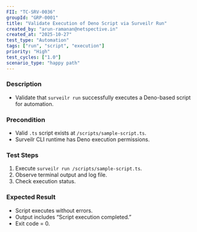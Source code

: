```yaml
---
FII: "TC-SRV-0036"
groupId: "GRP-0001"
title: "Validate Execution of Deno Script via Surveilr Run"
created_by: "arun-ramanan@netspective.in"
created_at: "2025-10-27"
test_type: "Automation"
tags: ["run", "script", "execution"]
priority: "High"
test_cycles: ["1.0"]
scenario_type: "happy path"
---
```


### Description

- Validate that `surveilr run` successfully executes a Deno-based script for automation.

### Precondition

- Valid `.ts` script exists at `/scripts/sample-script.ts`.
- Surveilr CLI runtime has Deno execution permissions.

### Test Steps

1. Execute `surveilr run /scripts/sample-script.ts`.
2. Observe terminal output and log file.
3. Check execution status.

### Expected Result

- Script executes without errors.
- Output includes “Script execution completed.”
- Exit code = 0.
